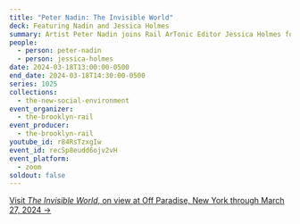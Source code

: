 ```yaml
---
title: "Peter Nadin: The Invisible World"
deck: Featuring Nadin and Jessica Holmes
summary: Artist Peter Nadin joins Rail ArTonic Editor Jessica Holmes for a conversation.
people:
  - person: peter-nadin
  - person: jessica-holmes
date: 2024-03-18T13:00:00-0500
end_date: 2024-03-18T14:30:00-0500
series: 1025
collections:
  - the-new-social-environment
event_organizer:
  - the-brooklyn-rail
event_producer:
  - the-brooklyn-rail
youtube_id: r84RsTzxgIw
event_id: recSp8eudd6ojv2vH
event_platform:
  - zoom
soldout: false
---
```

[V﻿isit *The Invisible World*, on view at Off Paradise, New York through March 27, 2024 →](https://offparadise.com/exhibitions/peter-nadin-the-invisible-world/works-15/)